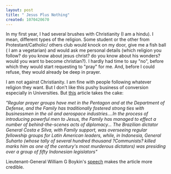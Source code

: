 ```yaml
--- 
layout: post
title: " Jesus Plus Nothing"
created: 1070420670
---
```

In my first year, I had several brushes with Christianity (I am a hindu). I mean, different types of the religion. Some student or the other from Protestant/Catholic/ others club would knock on my door, give me a fish ball ( I am a vegetarian) and would ask me personal details (which religion you follow? do you know about jesus christ? do you know about his wonders? would you want to become christian?). I hardly had time to say "no", before which they would start requesting to "pray" for me. And, before I could refuse, they would already be deep in prayer. 


I am not against Christianity. I am fine with people following whatever religion they want.  But I don't like this pushy business of conversion especially in Universities. But <a href="http://www.harpers.org/JesusPlusNothing.html">this</a> article takes the cake:


<I>"Regular prayer groups have met in the Pentagon and at the Department of Defense, and the Family has traditionally fostered strong ties with businessmen in the oil and aerospace industries....In the process of introducing powerful men to Jesus, the Family has managed to effect a number of behind-the-scenes acts of diplomacy... The Brazilian dictator General Costa e Silva, with Family support, was overseeing regular fellowship groups for Latin American leaders, while, in Indonesia, General Suharto (whose tally of several hundred thousand ?Communists? killed marks him as one of the century's most murderous dictators) was presiding over a group of fifty Indonesian legislators"</I>

Lieutenant-General William G Boykin's <a href="http://news.bbc.co.uk/1/hi/world/americas/3199212.stm">speech</a> makes the article more credible.
